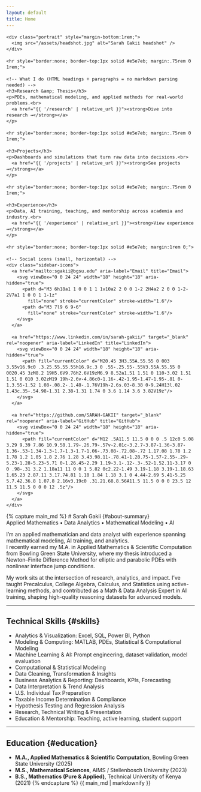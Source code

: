 ```yaml
---
layout: default
title: Home
---
```


<div class="page-shell">
  <!-- LEFT: sticky sidebar (headshot + what I do) -->
  <aside class="sidebar">

    <div class="portrait" style="margin-bottom:1rem;">
      <img src="/assets/headshot.jpg" alt="Sarah Gakii headshot" />
    </div>

    <hr style="border:none; border-top:1px solid #e5e7eb; margin:.75rem 0 1rem;">

    <!-- What I do (HTML headings + paragraphs = no markdown parsing needed) -->
    <h3>Research &amp; Thesis</h3>
    <p>PDEs, mathematical modeling, and applied methods for real-world problems.<br>
      <a href="{{ '/research' | relative_url }}"><strong>Dive into research →</strong></a>
    </p>

    <hr style="border:none; border-top:1px solid #e5e7eb; margin:.75rem 0 1rem;">

    <h3>Projects</h3>
    <p>Dashboards and simulations that turn raw data into decisions.<br>
      <a href="{{ '/projects' | relative_url }}"><strong>See projects →</strong></a>
    </p>

    <hr style="border:none; border-top:1px solid #e5e7eb; margin:.75rem 0 1rem;">

    <h3>Experience</h3>
    <p>Data, AI training, teaching, and mentorship across academia and industry.<br>
      <a href="{{ '/experience' | relative_url }}"><strong>View experience →</strong></a>
    </p>

    <hr style="border:none; border-top:1px solid #e5e7eb; margin:1rem 0;">

    <!-- Social icons (small, horizontal) -->
    <div class="sidebar-icons">
      <a href="mailto:sgakii@bgsu.edu" aria-label="Email" title="Email">
        <svg viewBox="0 0 24 24" width="18" height="18" aria-hidden="true">
          <path d="M3 6h18a1 1 0 0 1 1 1v10a2 2 0 0 1-2 2H4a2 2 0 0 1-2-2V7a1 1 0 0 1 1-1z"
            fill="none" stroke="currentColor" stroke-width="1.6"/>
          <path d="M3 7l9 6 9-6"
            fill="none" stroke="currentColor" stroke-width="1.6"/>
        </svg>
      </a>

      <a href="https://www.linkedin.com/in/sarah-gakii/" target="_blank" rel="noopener" aria-label="LinkedIn" title="LinkedIn">
        <svg viewBox="0 0 24 24" width="18" height="18" aria-hidden="true">
          <path fill="currentColor" d="M20.45 3H3.55A.55.55 0 003 3.55v16.9c0 .3.25.55.55.55h16.9c.3 0 .55-.25.55-.55V3.55A.55.55 0 0020.45 3zM8.2 19H5.6V9.76h2.6V19zM6.9 8.52a1.51 1.51 0 110-3.02 1.51 1.51 0 010 3.02zM19 19h-2.6v-4.86c0-1.16-.42-1.95-1.47-1.95-.81 0-1.3.55-1.52 1.08-.08.2-.1.48-.1.76V19h-2.6s.03-8.38 0-9.24H13l.02 1.43c.35-.54.98-1.31 2.38-1.31 1.74 0 3.6 1.14 3.6 3.82V19z"/>
        </svg>
      </a>

      <a href="https://github.com/SARAH-GAKII" target="_blank" rel="noopener" aria-label="GitHub" title="GitHub">
        <svg viewBox="0 0 24 24" width="18" height="18" aria-hidden="true">
          <path fill="currentColor" d="M12 .5A11.5 11.5 0 0 0 .5 12c0 5.08 3.29 9.39 7.86 10.9.58.1.79-.26.79-.57v-2.01c-3.2.7-3.87-1.36-3.87-1.36-.53-1.34-1.3-1.7-1.3-1.7-1.06-.73.08-.72.08-.72 1.17.08 1.78 1.2 1.78 1.2 1.05 1.8 2.76 1.28 3.43.98.11-.78.41-1.28.75-1.57-2.55-.29-5.23-1.28-5.23-5.71 0-1.26.45-2.29 1.19-3.1-.12-.3-.52-1.52.11-3.17 0 0 .98-.31 3.2 1.18a11 11 0 0 1 5.82 0c2.22-1.49 3.19-1.18 3.19-1.18.63 1.65.23 2.87.11 3.17.74.81 1.18 1.84 1.18 3.1 0 4.44-2.69 5.41-5.25 5.7.42.36.8 1.07.8 2.16v3.19c0 .31.21.68.8.56A11.5 11.5 0 0 0 23.5 12 11.5 11.5 0 0 0 12 .5z"/>
        </svg>
      </a>
    </div>
  </aside>

  <!-- RIGHT: main content -->
  <div class="content">
    {% capture main_md %}
# <span class="accent">Sarah Gakii</span> {#about-summary}
<div class="tagline-animate"> Applied Mathematics • Data Analytics • Mathematical Modeling • AI </div>


I’m an applied mathematician and data analyst with experience spanning mathematical modeling, AI training, and analytics.  
I recently earned my M.A. in Applied Mathematics & Scientific Computation from Bowling Green State University, where my thesis introduced a Newton–Finite Difference Method for elliptic and parabolic PDEs with nonlinear interface jump conditions.

My work sits at the intersection of research, analytics, and impact. I’ve taught Precalculus, College Algebra, Calculus, and Statistics using active-learning methods, and contributed as a Math & Data Analysis Expert in AI training, shaping high-quality reasoning datasets for advanced models.

---

## Technical Skills {#skills}
- Analytics & Visualization: Excel, SQL, Power BI, Python  
- Modeling & Computing: MATLAB, PDEs, Statistical & Computational Modeling  
- Machine Learning & AI: Prompt engineering, dataset validation, model evaluation   
- Computational & Statistical Modeling  
- Data Cleaning, Transformation & Insights  
- Business Analytics & Reporting: Dashboards, KPIs, Forecasting  
- Data Interpretation & Trend Analysis  
- U.S. Individual Tax Preparation  
- Taxable Income Determination & Compliance  
- Hypothesis Testing and Regression Analysis  
- Research, Technical Writing & Presentation  
- Education & Mentorship: Teaching, active learning, student support  

---

## Education {#education}
- **M.A., Applied Mathematics & Scientific Computation**, Bowling Green State University (2025)  
- **M.S., Mathematical Sciences**, AIMS / Stellenbosch University (2023)  
- **B.S., Mathematics (Pure & Applied)**, Technical University of Kenya (2021)
    {% endcapture %}
    {{ main_md | markdownify }}
  </div>
</div>
